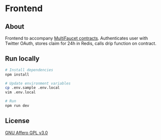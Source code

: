# Frontend

## About

Frontend to accompany [MultiFaucet contracts](https://github.com/Anish-Agnihotri/MultiFaucet/tree/master/contracts). Authenticates user with Twitter OAuth, stores claim for 24h in Redis, calls drip function on contract.

## Run locally

```bash
# Install dependencies
npm install

# Update environment variables
cp .env.sample .env.local
vim .env.local

# Run
npm run dev
```

## License

[GNU Affero GPL v3.0](https://github.com/Anish-Agnihotri/MultiFaucet/blob/master/LICENSE)
